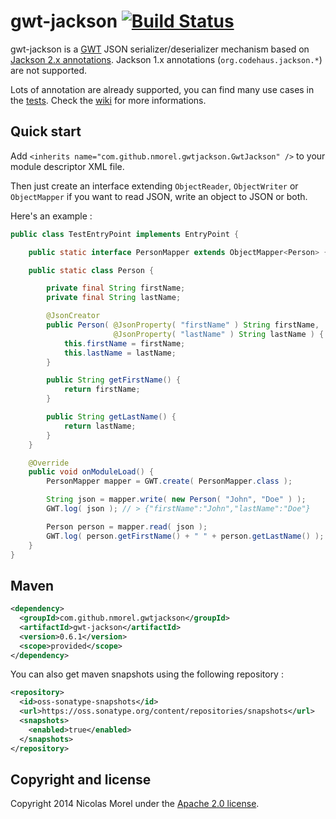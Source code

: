 gwt-jackson [![Build Status](https://nmorel.ci.cloudbees.com/buildStatus/icon?job=gwt-jackson)](https://nmorel.ci.cloudbees.com/job/gwt-jackson/)
=====
gwt-jackson is a [GWT](http://www.gwtproject.org/) JSON serializer/deserializer mechanism based on [Jackson 2.x annotations](https://github.com/FasterXML/jackson-annotations). Jackson 1.x annotations (`org.codehaus.jackson.*`) are not supported.

Lots of annotation are already supported, you can find many use cases in the [tests](gwt-jackson/src/test/java/com/github/nmorel/gwtjackson).
Check the [wiki](https://github.com/nmorel/gwt-jackson/wiki) for more informations.

Quick start
-------------
Add `<inherits name="com.github.nmorel.gwtjackson.GwtJackson" />` to your module descriptor XML file.

Then just create an interface extending `ObjectReader`, `ObjectWriter` or `ObjectMapper` if you want to read JSON, write an object to JSON or both.

Here's an example :

```java
public class TestEntryPoint implements EntryPoint {

    public static interface PersonMapper extends ObjectMapper<Person> {}

    public static class Person {

        private final String firstName;
        private final String lastName;

        @JsonCreator
        public Person( @JsonProperty( "firstName" ) String firstName,
                       @JsonProperty( "lastName" ) String lastName ) {
            this.firstName = firstName;
            this.lastName = lastName;
        }

        public String getFirstName() {
            return firstName;
        }

        public String getLastName() {
            return lastName;
        }
    }

    @Override
    public void onModuleLoad() {
        PersonMapper mapper = GWT.create( PersonMapper.class );

        String json = mapper.write( new Person( "John", "Doe" ) );
        GWT.log( json ); // > {"firstName":"John","lastName":"Doe"}

        Person person = mapper.read( json );
        GWT.log( person.getFirstName() + " " + person.getLastName() ); // > John Doe
    }
}
```

Maven
-------------

```xml
<dependency>
  <groupId>com.github.nmorel.gwtjackson</groupId>
  <artifactId>gwt-jackson</artifactId>
  <version>0.6.1</version>
  <scope>provided</scope>
</dependency>
```

You can also get maven snapshots using the following repository :

```xml
<repository>
  <id>oss-sonatype-snapshots</id>
  <url>https://oss.sonatype.org/content/repositories/snapshots</url>
  <snapshots>
    <enabled>true</enabled>
  </snapshots>
</repository>
```

Copyright and license
-------------

Copyright 2014 Nicolas Morel under the [Apache 2.0 license](LICENSE).
